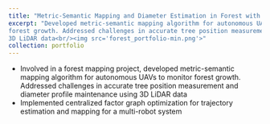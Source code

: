 ```yaml
---
title: "Metric-Semantic Mapping and Diameter Estimation in Forest with Aerial Autonomy"
excerpt: "Developed metric-semantic mapping algorithm for autonomous UAVs to monitor
forest growth. Addressed challenges in accurate tree position measurement and diameter profile maintenance using
3D LiDAR data<br/><img src='forest_portfolio-min.png'>"
collection: portfolio
---
```


- Involved in a forest mapping project, developed metric-semantic mapping algorithm for autonomous UAVs to monitor
forest growth. Addressed challenges in accurate tree position measurement and diameter profile maintenance using
3D LiDAR data
- Implemented centralized factor graph optimization for trajectory estimation and mapping for a multi-robot system
